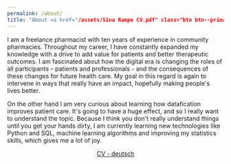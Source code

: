 ```yaml
---
permalink: /about/
title: "About <a href="/assets/Sina Rampe CV.pdf" class="btn btn--primary">CV - english</a>"
---
```






I am a freelance pharmacist with ten years of experience in community pharmacies. Throughout my career, I have constantly expanded my knowledge with a drive to add value for patients and better therapeutic outcomes. I am fascinated about how the digital era is changing the roles of all participants – patients and professionals - and the consequences of these changes for future health care. My goal in this regard is again to intervene in ways that really have an impact, hopefully making people's lives better.

On the other hand I am very curious about learning how datafication improves patient care. It's going to have a huge effect, and so I really want to understand the topic. Because I think you don't really understand things until you get your hands dirty, I am currently learning new technologies like Python and SQL, machine learning algorithms and improving my statistics skills, which gives me a lot of joy.

<center>

<a href="/assets/Sina Rampe CV.pdf" class="btn btn--primary">CV - deutsch</a>
</center>






